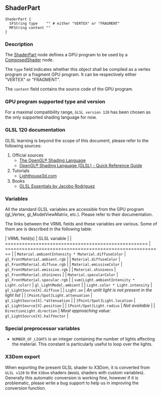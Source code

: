 ## ShaderPart

```
ShaderPart {
  SFString type    "" # either "VERTEX" or "FRAGMENT"
  MFString content ""
}
```

### Description

The [ShaderPart](#shaderpart) node defines a GPU program to be used by a [ComposedShader](composedshader.md) node.

The `type` field indicates whether this object shall be compiled as a vertex program or a fragment GPU program.
It can be respectively either "VERTEX" or "FRAGMENT".

The `content` field contains the source code of the GPU program.


### GPU program supported type and version

For a maximal compatibility range, `GLSL version 120` has been chosen
as the only supported shading language for now.


### GLSL 120 documentation

GLSL learning is beyond the scope of this document, please refer to the following sources:

1. Official sources
    - [The OpenGL® Shading Language](https://www.opengl.org/registry/doc/GLSLangSpec.Full.1.20.8.pdf)
    - [OpenGL® Shading Language (GLSL) - Quick Reference Guide](http://mew.cx/glsl_quickref.pdf)
2. Tutorials
    - [Lighthouse3d.com](http://www.lighthouse3d.com/tutorials/glsl-12-tutorial/)
3. Books
    - [GLSL Essentials by Jacobo Rodríguez](https://www.amazon.com/GLSL-Essentials-Jacobo-Rodr%C3%ADguez/dp/1849698007)


### Variables

All the standard GLSL variables are accessible from the GPU program (gl_Vertex, gl_ModelViewMatrix, etc.).
Please refer to their documentation.

The links between the VRML fields and these variables are various.
Some of them are is described in the following table:

| VRML field(s)                                       | GLSL variable                                            |
| =================================================== | ======================================================== |
| `Material.ambientIntensity * Material.diffuseColor` | `gl_FrontMaterial.ambient.rgb`                           |
| `Material.diffuseColor`                             | `gl_FrontMaterial.diffuse.rgb`                           |
| `Material.emissiveColor`                            | `gl_FrontMaterial.emissive.rgb`                          |
| `Material.shininess`                                | `gl_FrontMaterial.shininess`                             |
| `Material.specularColor`                            | `gl_FrontMaterial.specular.rgb`                          |
| `sum(Light.ambientIntensity * Light.color)`         | `gl_LightModel.ambient`                                  |
| `Light.color * Light.intensity`                     | `gl_LightSource[X].diffuse`                              |
| `Light.on`                                          | *An unlit light is not present in the light list*        |
| `[Point/Spot]Light.attenuation`                     | `gl_LightSource[X].*attenuation`                         |
| `[Point/Spot]Light.location`                        | `gl_LightSource[X].position`                             |
| `[Point/Spot]Light.radius`                          | *Not available*                                          |
| `DirectionLight.direction`                          | *Most approaching value:* `gl_LightSource[X].halfVector` |


### Special preprocessor variables

- `NUMBER_OF_LIGHTS` is an integer containing the number of lights affecting the material.
This constant is particularly useful to loop over the lights.


### X3Dom export

When exporting the present GLSL shader to X3Dom, it is converted from `GLSL v120` to the `X3Dom` shaders (`WebGL` shaders with custom variables).
Generally this automatic conversion is working fine, however if it is problematic, please write a bug support to help us in improving the conversion function.
